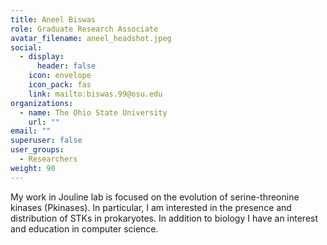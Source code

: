 ```yaml
---
title: Aneel Biswas
role: Graduate Research Associate
avatar_filename: aneel_headshot.jpeg
social:
  - display:
      header: false
    icon: envelope
    icon_pack: fas
    link: mailto:biswas.99@osu.edu
organizations:
  - name: The Ohio State University
    url: ""
email: ""
superuser: false
user_groups:
  - Researchers
weight: 90
---
```

<!--StartFragment-->

My work in Jouline lab is focused on the evolution of serine-threonine kinases (Pkinases). In particular, I am interested in the presence and distribution of STKs in prokaryotes. In addition to biology I have an interest and education in computer science.

<!--EndFragment-->